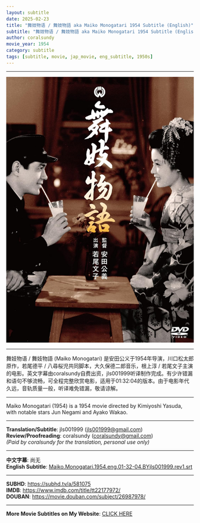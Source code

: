 ```yaml
---
layout: subtitle
date: 2025-02-23
title: "舞妓物语 / 舞妓物語 aka Maiko Monogatari 1954 Subtitle (English)"
subtitle: "舞妓物语 / 舞妓物語 aka Maiko Monogatari 1954 Subtitle (English)"
author: coralsundy
movie_year: 1954
category: subtitle
tags: [subtitle, movie, jap_movie, eng_subtitle, 1950s]
---
```


------

<img src="../assets/tt22177972.jpg" alt="tt22177972_cover_art" />

------

舞妓物语 / 舞妓物語 (Maiko Monogatari) 是安田公义于1954年导演，川口松太郎原作，若尾德平 / 八尋桜児共同脚本，大久保德二郎音乐，根上淳 / 若尾文子主演的电影。英文字幕由coralsundy自费出资，jls001999听译制作完成。有少许错漏和语句不够流畅，可全程完整欣赏电影，适用于01:32:04的版本。由于电影年代久远，音轨质量一般，听译难免错漏，敬请谅解。

------

Maiko Monogatari (1954) is a 1954 movie directed by Kimiyoshi Yasuda, with notable stars Jun Negami and Ayako Wakao.

------

**Translation/Subtitle**: jls001999 (jls001999@gmail.com)<br>
**Review/Proofreading**: coralsundy (coralsundy@gmail.com)<br>
*(Paid by coralsundy for the translation, personal use only)*

------

**中文字幕**: 尚无<br>
**English Subtitle**: [Maiko.Monogatari.1954.eng.01-32-04.BYjls001999.rev1.srt](../subtitles/Maiko.Monogatari.1954.eng.01-32-04.BYjls001999.rev1.srt)

------

**SUBHD**: <https://subhd.tv/a/581075><br>
**IMDB**: <https://www.imdb.com/title/tt22177972/><br>
**DOUBAN**: <https://movie.douban.com/subject/26987978/>

------

**More Movie Subtitles on My Website**: <a href='{% post_url 2021-01-10-subtitles-summary-list %}'>CLICK HERE</a>


